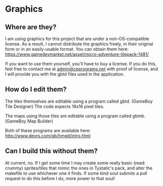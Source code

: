 # Graphics

## Where are they?

I am using graphics for this project that are under a non-OS-compatible license. As a result, I cannot distribute the graphics freely, in their original form or in an easily-usable format. 
You can obtain them here: https://www.gamedevmarket.net/asset/micro-adventure-tilepack-1481/

If you want to use them yourself, you'll have to buy a license. If you do this, feel free to contact me at admin@cpprograms.net with proof of license, and I will provide you with the gbtd files used in the application. 

## How do I edit them?

The tiles themselves are editable using a program called gbtd. (GameBoy Tile Designer) The code expects 16x16 pixel tiles. 

The maps using those tiles are editable using a program called gbmb. (GameBoy Map Builder) 

Both of these programs are available here: http://www.devrs.com/gb/hmgd/intro.html

## Can I build this without them? 

At current, no. If I get some time I may create some really basic (read: crummy) sprites/tiles that mimic the ones in Tystatic's pack, and alter the makefile to use whichever one it finds. If some kind soul submits a pull request to do this before I do, more power to that soul!

